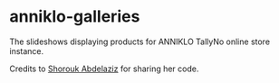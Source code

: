 # anniklo-galleries
The slideshows displaying products for ANNIKLO TallyNo online store instance.

Credits to [Shorouk Abdelaziz](https://github.com/ShoroukAziz/notion_widgets/blob/master/images/slider/index.html) for sharing her code. 
